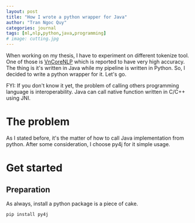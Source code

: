 ```yaml
---
layout: post
title: "How I wrote a python wrapper for Java"
author: "Tran Ngoc Quy"
categories: journal
tags: [ml,nlp,python,java,programming]
# image: cutting.jpg
---
```


When working on my thesis, I have to experiment on different tokenize tool. One of those is [VnCoreNLP](https://github.com/vncorenlp/VnCoreNLP) which is reported to have very high accuracy. The thing is it's written in Java while my pipeline is written in Python. So, I decided to write a python wrapper for it. Let's go.

FYI: If you don't know it yet, the problem of calling others programming language is interoperability. Java can call native function written in C/C++ using JNI.

# The problem

As I stated before, it's the matter of how to call Java implementation from python. After some consideration, I choose py4j for it simple usage.

# Get started

## Preparation

As always, install a python package is a piece of cake.

`pip install py4j`